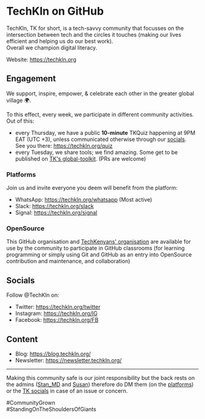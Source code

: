 # TechKln on GitHub

TechKln, TK for short, is a tech-savvy community that focusses on the intersection between tech and the circles it touches (making our lives efficient and helping us do our best work). <br>Overall we champion digital literacy.

Website: https://techkln.org

## Engagement

We support, inspire, empower, & celebrate each other in the greater global village 🌍.

To this effect, every week, we participate in different community activities. Out of this:

- every Thursday, we have a public **10-minute** TKQuiz happening at 9PM EAT (UTC +3), unless communicated otherwise through our [socials](#socials). <br>See you there: https://techkln.org/quiz
- every Tuesday, we share tools; we find amazing. Some get to be published on [TK's global-toolkit](https://techkln.dev/global-toolkit). (PRs are welcome)

### Platforms

Join us and invite everyone you deem will benefit from the platform:

- WhatsApp: https://techkln.org/whatsapp (Most active)
- Slack: https://techkln.org/slack
- Signal: https://techkln.org/signal

### OpenSource

This GitHub organisation and [TechKenyans' organisation](https://github.com/techKenyans) are available for use by the community to participate in GitHub classrooms (for learning programming or simply using Git and GitHub as an entry into OpenSource contribution and maintenance, and collaboration)

## Socials

Follow @TechKln on:

- Twitter: https://techkln.org/twitter
- Instagram: https://techkln.org/IG
- Facebook: https://techkln.org/FB

## Content

- Blog: https://blog.techkln.org/
- Newsletter: https://newsletter.techkln.org/

---

Making this community safe is our joint responsibility but the back rests on the admins ([Stan_MD](https://github.com/NdagiStanley) and [Susan](https://github.com/NdagiSusan)) therefore do DM them (on the [platforms](#platforms)) or the [TK socials](#socials) in case of an issue or concern.

#CommunityGrown<br>#StandingOnTheShouldersOfGiants
